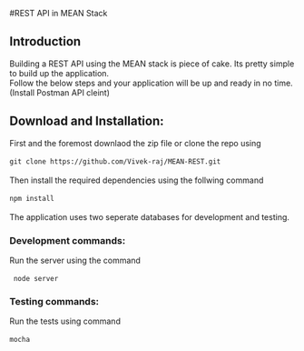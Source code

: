 #REST API in MEAN Stack
<h2>Introduction</h2>
<p>Building a REST API using the MEAN stack is piece of cake. Its pretty simple to build up the application.
<br/>Follow the below steps and your application will be up and ready in no time.
</br>(Install Postman API cleint)</p>
<h2>Download and Installation:</h2>
 First and the foremost downlaod the zip file or clone the repo using </br> <br/><code>git clone https://github.com/Vivek-raj/MEAN-REST.git</code><br/>
<br/>Then install the required dependencies using the follwing command<br/><br/>
<code>npm install</code><br/>
<br/>The application uses two seperate databases for development and testing.
<br/>
<h3>Development commands:</h3>
Run the server using the command<br/><br/>
   <code> node server </code>
<h3>Testing commands:</h3>
  Run the tests using command<br/><br/>
    <code>mocha</code>
    
